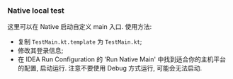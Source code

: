### Native local test

这里可以在 Native 启动自定义 main 入口. 使用方法:

- 复制 `TestMain.kt.template` 为 `TestMain.kt`;
- 修改其登录信息;
- 在 IDEA Run Configuration 的 'Run Native Main' 中找到适合你的主机平台的配置, 启动运行.
  注意不要使用 Debug 方式运行, 可能会无法启动.